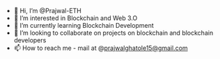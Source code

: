 - 👋 Hi, I’m @Prajwal-ETH
- 👀 I’m interested in Blockchain and Web 3.O
- 🌱 I’m currently learning Blockchain Development
- 💞️ I’m looking to collaborate on projects on blockchain and blockchain developers 
- 📫 How to reach me - mail at @prajwalghatole15@gmail.com

<!---
Prajwal-ETH/Prajwal-ETH is a ✨ special ✨ repository because its `README.md` (this file) appears on your GitHub profile.
You can click the Preview link to take a look at your changes.
--->
